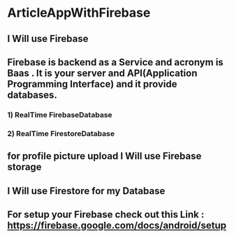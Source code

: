 # ArticleAppWithFirebase

## I Will use Firebase 

## Firebase is backend as a Service and acronym is Baas . It is your server and API(Application Programming Interface) and it provide databases.

### 1) RealTime FirebaseDatabase 
### 2) RealTime FirestoreDatabase

## for profile picture upload I Will use Firebase storage

## I Will use Firestore for my Database 

## For setup your Firebase check out this Link : https://firebase.google.com/docs/android/setup

